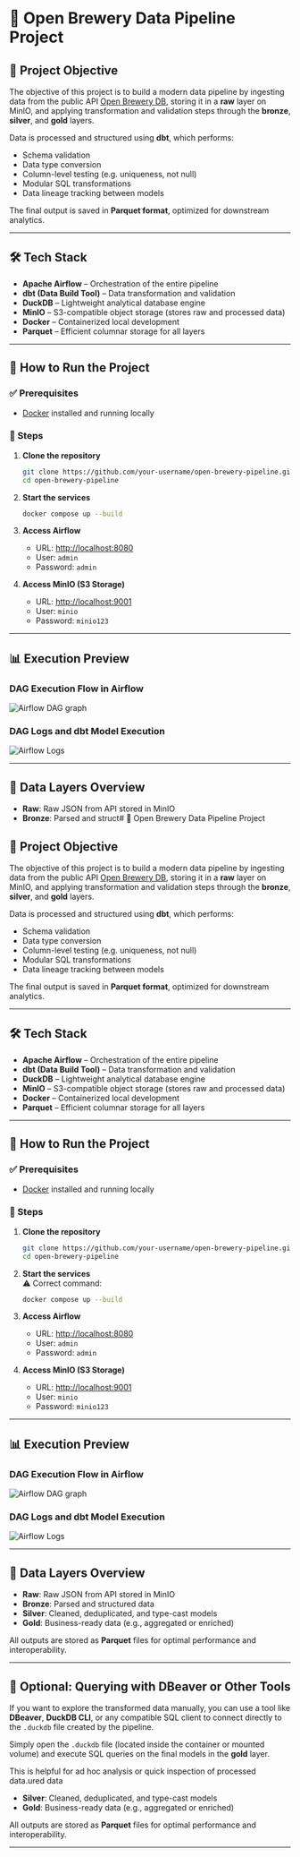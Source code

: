 # 🍺 Open Brewery Data Pipeline Project

## 🎯 Project Objective

The objective of this project is to build a modern data pipeline by ingesting data from the public API [Open Brewery DB](https://www.openbrewerydb.org/), storing it in a **raw** layer on MinIO, and applying transformation and validation steps through the **bronze**, **silver**, and **gold** layers.

Data is processed and structured using **dbt**, which performs:

- Schema validation  
- Data type conversion  
- Column-level testing (e.g. uniqueness, not null)  
- Modular SQL transformations  
- Data lineage tracking between models  

The final output is saved in **Parquet format**, optimized for downstream analytics.

---

## 🛠 Tech Stack

- **Apache Airflow** – Orchestration of the entire pipeline  
- **dbt (Data Build Tool)** – Data transformation and validation  
- **DuckDB** – Lightweight analytical database engine  
- **MinIO** – S3-compatible object storage (stores raw and processed data)  
- **Docker** – Containerized local development  
- **Parquet** – Efficient columnar storage for all layers  

---

## 🚀 How to Run the Project

### ✅ Prerequisites
- [Docker](https://www.docker.com/) installed and running locally

### 🧬 Steps

1. **Clone the repository**  
   ```bash
   git clone https://github.com/your-username/open-brewery-pipeline.git
   cd open-brewery-pipeline
   ```

2. **Start the services**  
   ```bash
   docker compose up --build
   ```

3. **Access Airflow**
   - URL: [http://localhost:8080](http://localhost:8080)  
   - User: `admin`  
   - Password: `admin`

4. **Access MinIO (S3 Storage)**
   - URL: [http://localhost:9001](http://localhost:9001)  
   - User: `minio`  
   - Password: `minio123`

---

## 📊 Execution Preview

### DAG Execution Flow in Airflow
![Airflow DAG graph](./images/airflow_graph.png)

### DAG Logs and dbt Model Execution
![Airflow Logs](./images/airflow_logs.png)

---

## 📁 Data Layers Overview

- **Raw**: Raw JSON from API stored in MinIO  
- **Bronze**: Parsed and struct# 🍺 Open Brewery Data Pipeline Project

## 🎯 Project Objective

The objective of this project is to build a modern data pipeline by ingesting data from the public API [Open Brewery DB](https://www.openbrewerydb.org/), storing it in a **raw** layer on MinIO, and applying transformation and validation steps through the **bronze**, **silver**, and **gold** layers.

Data is processed and structured using **dbt**, which performs:

- Schema validation  
- Data type conversion  
- Column-level testing (e.g. uniqueness, not null)  
- Modular SQL transformations  
- Data lineage tracking between models  

The final output is saved in **Parquet format**, optimized for downstream analytics.

---

## 🛠 Tech Stack

- **Apache Airflow** – Orchestration of the entire pipeline  
- **dbt (Data Build Tool)** – Data transformation and validation  
- **DuckDB** – Lightweight analytical database engine  
- **MinIO** – S3-compatible object storage (stores raw and processed data)  
- **Docker** – Containerized local development  
- **Parquet** – Efficient columnar storage for all layers  

---

## 🚀 How to Run the Project

### ✅ Prerequisites
- [Docker](https://www.docker.com/) installed and running locally

### 🧬 Steps

1. **Clone the repository**  
   ```bash
   git clone https://github.com/your-username/open-brewery-pipeline.git
   cd open-brewery-pipeline
   ```

2. **Start the services**  
   ⚠️ Correct command:
   ```bash
   docker compose up --build
   ```

3. **Access Airflow**
   - URL: [http://localhost:8080](http://localhost:8080)  
   - User: `admin`  
   - Password: `admin`

4. **Access MinIO (S3 Storage)**
   - URL: [http://localhost:9001](http://localhost:9001)  
   - User: `minio`  
   - Password: `minio123`

---

## 📊 Execution Preview

### DAG Execution Flow in Airflow
![Airflow DAG graph](./images/airflow_graph.png)

### DAG Logs and dbt Model Execution
![Airflow Logs](./images/airflow_logs.png)

---

## 📁 Data Layers Overview

- **Raw**: Raw JSON from API stored in MinIO  
- **Bronze**: Parsed and structured data  
- **Silver**: Cleaned, deduplicated, and type-cast models  
- **Gold**: Business-ready data (e.g., aggregated or enriched)

All outputs are stored as **Parquet** files for optimal performance and interoperability.

---

## 🧪 Optional: Querying with DBeaver or Other Tools

If you want to explore the transformed data manually, you can use a tool like **DBeaver**, **DuckDB CLI**, or any compatible SQL client to connect directly to the `.duckdb` file created by the pipeline.

Simply open the `.duckdb` file (located inside the container or mounted volume) and execute SQL queries on the final models in the **gold** layer.

This is helpful for ad hoc analysis or quick inspection of processed data.ured data  
- **Silver**: Cleaned, deduplicated, and type-cast models  
- **Gold**: Business-ready data (e.g., aggregated or enriched)

All outputs are stored as **Parquet** files for optimal performance and interoperability.

---